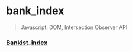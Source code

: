 # bank_index

> Javascript: DOM, Intersection Observer API

### [Bankist_index](https://bankist-index.netlify.app/)
